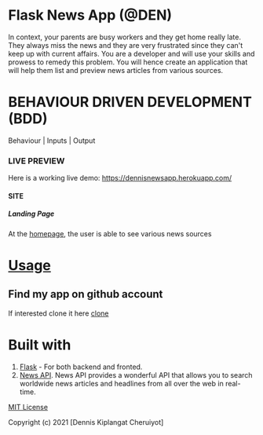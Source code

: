# Flask News App (@DEN)
In context, your parents are busy workers and they get home really late. They always miss the news and they are very frustrated since they can't keep up with current affairs. You are a developer and will use your skills and prowess to remedy this problem. You will hence create an application that will help them list and preview news articles from various sources.   

# BEHAVIOUR DRIVEN DEVELOPMENT (BDD)
Behaviour                                 | Inputs                     | Output   

### LIVE PREVIEW
Here is a working live demo: https://dennisnewsapp.herokuapp.com/

#### SITE

##### Landing Page
At the [homepage](https://dennisnewsapp.herokuapp.com/), the user is able to see various news sources

# [Usage](https://dennisnewsapp.herokuapp.com/)


## Find my app on github account
If interested clone it here [clone](https://github.com/kiplaa1500/News-reporter)



# Built with
1. [Flask](http://flask.pocoo.org/) - For both backend and fronted.
1. [News API](https://newsapi.org/). News API provides a wonderful API that allows you to search worldwide news articles and headlines from all over the web in real-time.


[MIT License](LICENSE)

Copyright (c) 2021 [Dennis Kiplangat Cheruiyot]